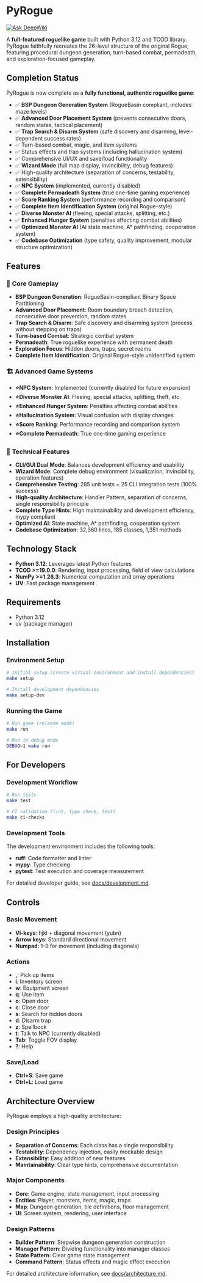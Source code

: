 # PyRogue
[![Ask DeepWiki](https://deepwiki.com/badge.svg)](https://deepwiki.com/yuru-sha/pyrogue)

A **full-featured roguelike game** built with Python 3.12 and TCOD library. PyRogue faithfully recreates the 26-level structure of the original Rogue, featuring procedural dungeon generation, turn-based combat, permadeath, and exploration-focused gameplay.

## Completion Status

PyRogue is now complete as a **fully functional, authentic roguelike game**:

- ✅ **BSP Dungeon Generation System** (RogueBasin compliant, includes maze levels)
- ✅ **Advanced Door Placement System** (prevents consecutive doors, random states, tactical placement)
- ✅ **Trap Search & Disarm System** (safe discovery and disarming, level-dependent success rates)
- ✅ Turn-based combat, magic, and item systems
- ✅ Status effects and trap systems (including hallucination system)
- ✅ Comprehensive UI/UX and save/load functionality
- ✅ **Wizard Mode** (full map display, invincibility, debug features)
- ✅ High-quality architecture (separation of concerns, testability, extensibility)
- ✅ **NPC System** (implemented, currently disabled)
- ✅ **Complete Permadeath System** (true one-time gaming experience)
- ✅ **Score Ranking System** (performance recording and comparison)
- ✅ **Complete Item Identification System** (original Rogue-style)
- ✅ **Diverse Monster AI** (fleeing, special attacks, splitting, etc.)
- ✅ **Enhanced Hunger System** (penalties affecting combat abilities)
- ✅ **Optimized Monster AI** (AI state machine, A* pathfinding, cooperation system)
- ✅ **Codebase Optimization** (type safety, quality improvement, modular structure optimization)

## Features

### 🎯 **Core Gameplay**
- **BSP Dungeon Generation**: RogueBasin-compliant Binary Space Partitioning
- **Advanced Door Placement**: Room boundary breach detection, consecutive door prevention, random states
- **Trap Search & Disarm**: Safe discovery and disarming system (process without stepping on traps)
- **Turn-based Combat**: Strategic combat system
- **Permadeath**: True roguelike experience with permanent death
- **Exploration Focus**: Hidden doors, traps, secret rooms
- **Complete Item Identification**: Original Rogue-style unidentified system

### 🏗️ **Advanced Game Systems**
- **⭐NPC System**: Implemented (currently disabled for future expansion)
- **⭐Diverse Monster AI**: Fleeing, special attacks, splitting, theft, etc.
- **⭐Enhanced Hunger System**: Penalties affecting combat abilities
- **⭐Hallucination System**: Visual confusion with display changes
- **⭐Score Ranking**: Performance recording and comparison system
- **⭐Complete Permadeath**: True one-time gaming experience

### 🔧 **Technical Features**
- **CLI/GUI Dual Mode**: Balances development efficiency and usability
- **Wizard Mode**: Complete debug environment (visualization, invincibility, operation features)
- **Comprehensive Testing**: 285 unit tests + 25 CLI integration tests (100% success)
- **High-quality Architecture**: Handler Pattern, separation of concerns, single responsibility principle
- **Complete Type Hints**: High maintainability and development efficiency, mypy compliant
- **Optimized AI**: State machine, A* pathfinding, cooperation system
- **Codebase Optimization**: 32,360 lines, 185 classes, 1,351 methods

## Technology Stack

- **Python 3.12**: Leverages latest Python features
- **TCOD >=19.0.0**: Rendering, input processing, field of view calculations
- **NumPy >=1.26.3**: Numerical computation and array operations
- **UV**: Fast package management

## Requirements

- Python 3.12
- uv (package manager)

## Installation

### Environment Setup
```bash
# Initial setup (create virtual environment and install dependencies)
make setup

# Install development dependencies
make setup-dev
```

### Running the Game
```bash
# Run game (release mode)
make run

# Run in debug mode
DEBUG=1 make run
```

## For Developers

### Development Workflow
```bash
# Run tests
make test

# CI validation (lint, type check, test)
make ci-checks
```

### Development Tools
The development environment includes the following tools:

- **ruff**: Code formatter and linter
- **mypy**: Type checking
- **pytest**: Test execution and coverage measurement

For detailed developer guide, see [docs/development.md](docs/development.md).

## Controls

### Basic Movement
- **Vi-keys**: hjkl + diagonal movement (yubn)
- **Arrow keys**: Standard directional movement
- **Numpad**: 1-9 for movement (including diagonals)

### Actions
- **,**: Pick up items
- **i**: Inventory screen
- **w**: Equipment screen
- **q**: Use item
- **o**: Open door
- **c**: Close door
- **s**: Search for hidden doors
- **d**: Disarm trap
- **z**: Spellbook
- **t**: Talk to NPC (currently disabled)
- **Tab**: Toggle FOV display
- **?**: Help

### Save/Load
- **Ctrl+S**: Save game
- **Ctrl+L**: Load game

## Architecture Overview

PyRogue employs a high-quality architecture:

### Design Principles
- **Separation of Concerns**: Each class has a single responsibility
- **Testability**: Dependency injection, easily mockable design
- **Extensibility**: Easy addition of new features
- **Maintainability**: Clear type hints, comprehensive documentation

### Major Components
- **Core**: Game engine, state management, input processing
- **Entities**: Player, monsters, items, magic, traps
- **Map**: Dungeon generation, tile definitions, floor management
- **UI**: Screen system, rendering, user interface

### Design Patterns
- **Builder Pattern**: Stepwise dungeon generation construction
- **Manager Pattern**: Dividing functionality into manager classes
- **State Pattern**: Clear game state management
- **Command Pattern**: Status effects and magic effect execution

For detailed architecture information, see [docs/architecture.md](docs/architecture.md).

